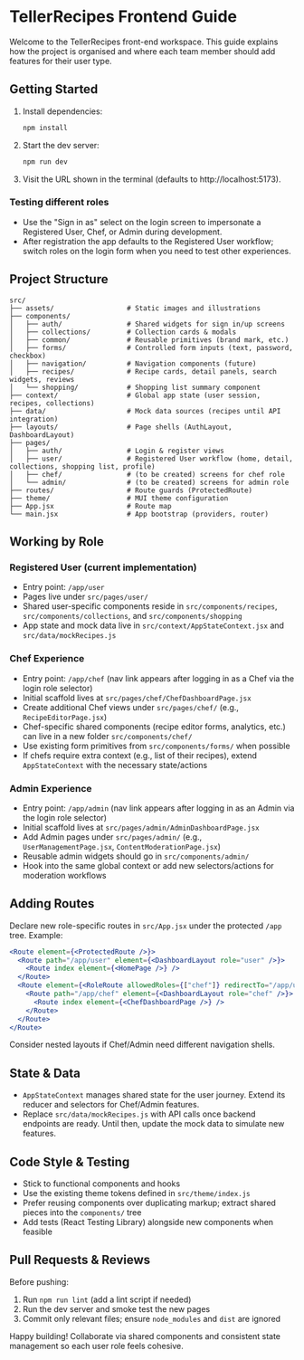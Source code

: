 # TellerRecipes Frontend Guide

Welcome to the TellerRecipes front-end workspace. This guide explains how the project is organised and where each team member should add features for their user type.

## Getting Started

1. Install dependencies:
   ```bash
   npm install
   ```
2. Start the dev server:
   ```bash
   npm run dev
   ```
3. Visit the URL shown in the terminal (defaults to http://localhost:5173).

### Testing different roles

- Use the "Sign in as" select on the login screen to impersonate a Registered User, Chef, or Admin during development.
- After registration the app defaults to the Registered User workflow; switch roles on the login form when you need to test other experiences.

## Project Structure

```
src/
├── assets/                  # Static images and illustrations
├── components/
│   ├── auth/                # Shared widgets for sign in/up screens
│   ├── collections/         # Collection cards & modals
│   ├── common/              # Reusable primitives (brand mark, etc.)
│   ├── forms/               # Controlled form inputs (text, password, checkbox)
│   ├── navigation/          # Navigation components (future)
│   ├── recipes/             # Recipe cards, detail panels, search widgets, reviews
│   └── shopping/            # Shopping list summary component
├── context/                 # Global app state (user session, recipes, collections)
├── data/                    # Mock data sources (recipes until API integration)
├── layouts/                 # Page shells (AuthLayout, DashboardLayout)
├── pages/
│   ├── auth/                # Login & register views
│   ├── user/                # Registered User workflow (home, detail, collections, shopping list, profile)
│   ├── chef/                # (to be created) screens for chef role
│   └── admin/               # (to be created) screens for admin role
├── routes/                  # Route guards (ProtectedRoute)
├── theme/                   # MUI theme configuration
├── App.jsx                  # Route map
└── main.jsx                 # App bootstrap (providers, router)
```

## Working by Role

### Registered User (current implementation)

- Entry point: `/app/user`
- Pages live under `src/pages/user/`
- Shared user-specific components reside in `src/components/recipes`, `src/components/collections`, and `src/components/shopping`
- App state and mock data live in `src/context/AppStateContext.jsx` and `src/data/mockRecipes.js`

### Chef Experience

- Entry point: `/app/chef` (nav link appears after logging in as a Chef via the login role selector)
- Initial scaffold lives at `src/pages/chef/ChefDashboardPage.jsx`
- Create additional Chef views under `src/pages/chef/` (e.g., `RecipeEditorPage.jsx`)
- Chef-specific shared components (recipe editor forms, analytics, etc.) can live in a new folder `src/components/chef/`
- Use existing form primitives from `src/components/forms/` when possible
- If chefs require extra context (e.g., list of their recipes), extend `AppStateContext` with the necessary state/actions

### Admin Experience

- Entry point: `/app/admin` (nav link appears after logging in as an Admin via the login role selector)
- Initial scaffold lives at `src/pages/admin/AdminDashboardPage.jsx`
- Add Admin pages under `src/pages/admin/` (e.g., `UserManagementPage.jsx`, `ContentModerationPage.jsx`)
- Reusable admin widgets should go in `src/components/admin/`
- Hook into the same global context or add new selectors/actions for moderation workflows

## Adding Routes

Declare new role-specific routes in `src/App.jsx` under the protected `/app` tree. Example:

```jsx
<Route element={<ProtectedRoute />}>
  <Route path="/app/user" element={<DashboardLayout role="user" />}>
    <Route index element={<HomePage />} />
  </Route>
  <Route element={<RoleRoute allowedRoles={["chef"]} redirectTo="/app/user" />}>
    <Route path="/app/chef" element={<DashboardLayout role="chef" />}>
      <Route index element={<ChefDashboardPage />} />
    </Route>
  </Route>
</Route>
```

Consider nested layouts if Chef/Admin need different navigation shells.

## State & Data

- `AppStateContext` manages shared state for the user journey. Extend its reducer and selectors for Chef/Admin features.
- Replace `src/data/mockRecipes.js` with API calls once backend endpoints are ready. Until then, update the mock data to simulate new features.

## Code Style & Testing

- Stick to functional components and hooks
- Use the existing theme tokens defined in `src/theme/index.js`
- Prefer reusing components over duplicating markup; extract shared pieces into the `components/` tree
- Add tests (React Testing Library) alongside new components when feasible

## Pull Requests & Reviews

Before pushing:

1. Run `npm run lint` (add a lint script if needed)
2. Run the dev server and smoke test the new pages
3. Commit only relevant files; ensure `node_modules` and `dist` are ignored

Happy building! Collaborate via shared components and consistent state management so each user role feels cohesive.
